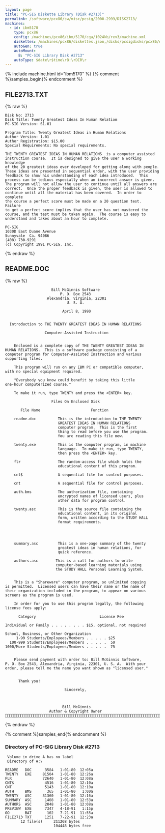 ```yaml
---
layout: page
title: "PC-SIG Diskette Library (Disk #2713)"
permalink: /software/pcx86/sw/misc/pcsig/2000-2999/DISK2713/
machines:
  - id: ibm5170
    type: pcx86
    config: /machines/pcx86/ibm/5170/cga/1024kb/rev3/machine.xml
    diskettes: /machines/pcx86/diskettes.json,/disks/pcsigdisks/pcx86/diskettes.json
    autoGen: true
    autoMount:
      B: "PC-SIG Library Disk #2713"
    autoType: $date\r$time\rB:\rDIR\r
---
```


{% include machine.html id="ibm5170" %}
{% comment %}samples_begin{% endcomment %}

## FILE2713.TXT

{% raw %}
```
Disk No: 2713
Disk Title: Twenty Greatest Ideas In Human Relation
PC-SIG Version: S1.01

Program Title: Twenty Greatest Ideas in Human Relations
Author Version: 1.01
Author Registration: $15.00
Special Requirements: No special requirements.

THE TWENTY GREATEST IDEAS IN HUMAN RELATIONS  is a computer assisted
instruction course.  It is designed to give the user a working knowledge
of the 20 greatest ideas ever developed for getting along with people.
These ideas are presented in sequential order, with the user providing
feedback to show his understanding of each idea introduced.  This
process can be tedious especially when an incorrect answer is given.
The program will not allow the user to continue until all answers are
correct.  Once the proper feedback is given, the user is allowed to
continue until all the material has been covered.  In order to complete
the course a perfect score must be made on a 20 question test.  Failure
to get a perfect score implies that the user has not mastered the
course, and the test must be taken again.  The course is easy to
understand and takes about an hour to complete.

PC-SIG
1030D East Duane Avenue
Sunnyvale  Ca. 94086
(408) 730-9291
(c) Copyright 1991 PC-SIG, Inc.
```
{% endraw %}

## README.DOC

{% raw %}
```
                     Bill McGinnis Software
                         P. O. Box 2543
                   Alexandria, Virginia, 22301
                            U. S. A.

                          April 8, 1990


  Introduction to THE TWENTY GREATEST IDEAS IN HUMAN RELATIONS

                  Computer-Assisted Instruction


    Enclosed is a complete copy of THE TWENTY GREATEST IDEAS IN
HUMAN RELATIONS.  This is a software package consisting of a
computer program for Computer-Assisted Instruction and various
supporting files.

    This program will run on any IBM PC or compatible computer,
with no special equipment required.

    "Everybody you know could benefit by taking this little
one-hour computerized course."

    To make it run, type TWENTY and press the <ENTER> key.

                     Files On Enclosed Disk

       File Name                       Function

    readme.doc          This is the introduction to THE TWENTY
                        GREATEST IDEAS IN HUMAN RELATIONS
                        computer program.  This is the first
                        thing to read before you use the program.
                        You are reading this file now.

    twenty.exe          This is the computer program, in machine
                        language.  To make it run, type TWENTY,
                        then press the <ENTER> key.

    flr                 The random-access file which holds the
                        educational content of this program.

    cnt$                A sequential file for control purposes.

    cnt                 A sequential file for control purposes.

    auth.bms            The authorization file, containing
                        encrypted names of licensed users, plus
                        other data for program control.

    twenty.asc          This is the source file containing the
                        educational content, in its original
                        form, written according to the STUDY HALL
                        format requirements.




    summary.asc         This is a one-page summary of the twenty
                        greatest ideas in human relations, for
                        quick reference.

    authors.asc        This is a call for authors to write
                       computer-based learning materials using
                       the STUDY HALL Personal Learning System.


    This is a "Shareware" computer program, so unlimited copying
is permitted.  Licensed users can have their name or the name of
their organization included in the program, to appear on various
screens as the program is used.

    In order for you to use this program legally, the following
license fees apply:

      Category                             License Fee

Individual or Family . . . . . . . . $15, optional, not required

School, Business, or Other Organization
     1-99 Students/Employees/Members . . . . . $25
  100-999 Students/Employees/Members . . . . .  50
1000/More Students/Employees/Members . . . . .  75


    Please send payment with order to: Bill McGinnis Software,
P. O. Box 2543, Alexandria, Virginia, 22301, U. S. A.  With your
order, please tell me the name you want shown as "licensed user."


      Thank you!

                           Sincerely,



                          Bill McGinnis
                    Author & Copyright Owner

```
{% endraw %}

{% comment %}samples_end{% endcomment %}

### Directory of PC-SIG Library Disk #2713

     Volume in drive A has no label
     Directory of A:\

    README   DOC      3584   1-01-80  12:05a
    TWENTY   EXE     81504   1-01-80  12:26a
    FLR              72640   1-01-80  12:08a
    CNT$              4516   1-01-80  12:10a
    CNT               5143   1-01-80  12:10a
    AUTH     BMS       365   1-01-80   1:00a
    TWENTY   ASC     31360   1-01-80  12:16a
    SUMMARY  ASC      1408   1-01-80  12:53a
    AUTHORS  ASC      2048   1-01-80  12:08a
    PREVIEW  EXE      7347   4-18-91   1:15p
    GO       BAT       102   7-21-91  11:55a
    FILE2713 TXT      1251   7-22-91  12:23a
           12 file(s)     211268 bytes
                          104448 bytes free
